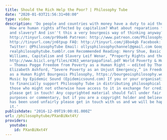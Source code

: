 ```yaml
---
title: Should the Rich Help the Poor? | Philosophy Tube
date: "2020-01-03T21:56:31+08:00"
type: video
description: 'Do people and countries with money have a duty to aid those in poverty?
  How are human rights affected by capitalism? What about reparations for colonialism
  and slavery? And isn''t this a very bourgeois way of thinking anyway? Subscribe!
  http://tinyurl.com/pr99a46 Patreon: http://www.patreon.com/PhilosophyTube Audible:
  http://tinyurl.com/jn6tpup FAQ: http://tinyurl.com/j8bo4gb Facebook: http://tinyurl.com/jgjek5w
  Twitter: @PhilosophyTube Email: ollysphilosophychannel@gmail.com Google+: google.com/+thephilosophytube
  realphilosophytube.tumblr.com Recommended Reading: Henry Shue, Basic Rights Eric
  Williams, Capitalism and Slavery Leif Wenar, “Property Rights and the Resource Curse,”
  http://www.biicl.org/files/4363_wenarpapafinal.pdf World Poverty & Human Rights
  – Thomas Pogge Freedom from Poverty as a Human Right – edited by Thomas Pogge http://unesdoc.unesco.org/images/0015/001518/151826e.pdf
  Elizabeth Ashford, “Severe Poverty as an Unjust Emergency,” in Freedom from Poverty
  as a Human Right Bourgeois Philosophy, https://bourgeoisphilosophy.wordpress.com/2015/05/06/hello-world/
  Music by Epidemic Sound (Epidemicsound.com) If you or your organisation would like
  to financially support Philosophy Tube in distributing philosophical knowledge to
  those who might not otherwise have access to it in exchange for credits on the show,
  please get in touch! Any copyrighted material should fall under fair use for educational
  purposes or commentary, but if you are a copyright holder and believe your material
  has been used unfairly please get in touch with us and we will be happy to discuss
  it.'
publishdate: "2016-12-09T19:00:01.000Z"
url: /philosophytube/PXanBiNxt4Y/
providers:
  youtube:
    id: PXanBiNxt4Y
---
```

